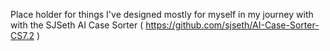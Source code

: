 Place holder for things I've designed mostly for myself in my journey with with the SJSeth AI Case Sorter ( https://github.com/sjseth/AI-Case-Sorter-CS7.2 )
